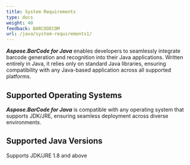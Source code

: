 ```yaml
---
title: System Requirements
type: docs
weight: 40
feedback: BARCODECOM
url: /java/system-requirements1/
---
```


***Aspose.BarCode for Java*** enables developers to seamlessly integrate barcode generation and recognition
into their Java applications. Written entirely in Java, it relies only on standard Java libraries, ensuring
compatibility with any Java-based application across all supported platforms.

## **Supported Operating Systems**
***Aspose.BarCode for Java*** is compatible with any operating system that supports JDK/JRE, 
ensuring seamless deployment across diverse environments.

## **Supported Java Versions**
Supports JDK/JRE 1.8 and above